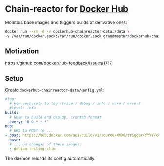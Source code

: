 # Chain-reactor for [Docker Hub]

Monitors base images and triggers builds of derivative ones:

```bash
docker run --rm -d -v dockerhub-chainreactor-data:/data \
-v /var/run/docker.sock:/var/run/docker.sock grandmaster/dockerhub-chainreactor
```

## Motivation

https://github.com/docker/hub-feedback/issues/1717

## Setup

Create `dockerhub-chainreactor-data/config.yml`:

```yaml
#log:
  # How verbosely to log (trace / debug / info / warn / error)
  #level: info
build:
  # When to build and deploy, crontab format
  every: '0 0 * * *'
hub:
  # URL to POST to ...
- post: https://hub.docker.com/api/build/v1/source/XXXX/trigger/YYYY/call/
  base:
  # ... on changes of these images:
  - debian:testing-slim
```

The daemon reloads its config automatically.

[Docker Hub]: https://hub.docker.com

